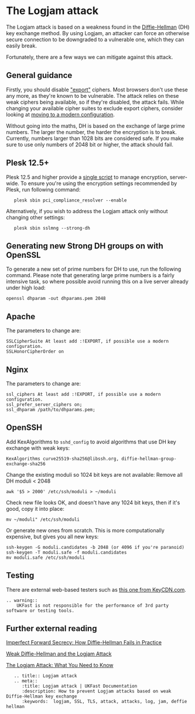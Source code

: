 # The Logjam attack

The Logjam attack is based on a weakness found in the [Diffie-Hellman](https://en.wikipedia.org/wiki/Diffie%E2%80%93Hellman_key_exchange) (DH) key exchange method. By using Logjam, an attacker can force an otherwise secure connection to be downgraded to a vulnerable one, which they can easily break.

Fortunately, there are a few ways we can mitigate against this attack.

## General guidance

Firstly, you should disable ["export"](https://en.wikipedia.org/wiki/Export_of_cryptography_from_the_United_States#PC_era) ciphers. Most browsers don't use these any more, as they're known to be vulnerable. The attack relies on these weak ciphers being available, so if they're disabled, the attack fails. While changing your available cipher suites to exclude export ciphers, consider looking at [moving to a modern configuration](https://mozilla.github.io/server-side-tls/ssl-config-generator/).

Without going into the maths, DH is based on the exchange of large prime numbers. The larger the number, the harder the encryption is to break. Currently, numbers larger than 1028 bits are considered safe. If you make sure to use only numbers of 2048 bit or higher, the attack should fail.

## Plesk 12.5+
Plesk 12.5 and higher provide a [single script](https://docs.plesk.com/en-US/12.5/advanced-administration-guide-linux/pci-dss-compliance/tune-plesk-to-meet-pci-dss-on-linux.65871/) to manage encryption, server-wide. To ensure you're using the encryption settings recommended by Plesk, run following command:
```console
   plesk sbin pci_compliance_resolver --enable
```

Alternatively, if you wish to address the Logjam attack only without changing other settings:
```console
   plesk sbin sslmng --strong-dh
```

## Generating new Strong DH groups on with OpenSSL

To generate a new set of prime numbers for DH to use, run the following command. Please note that generating large prime numbers is a fairly intensive task, so where possible avoid running this on a live server already under high load:
```console
openssl dhparam -out dhparams.pem 2048
```

## Apache

The parameters to change are:
```console
SSLCipherSuite At least add :!EXPORT, if possible use a modern configuration.
SSLHonorCipherOrder on
```

## Nginx

The parameters to change are:
```console
ssl_ciphers At least add :!EXPORT, if possible use a modern configuration.
ssl_prefer_server_ciphers on;
ssl_dhparam /path/to/dhparams.pem;
```

## OpenSSH

Add KexAlgorithms to `sshd_config` to avoid algorithms that use DH key exchange with weak keys:
```console
KexAlgorithms curve25519-sha256@libssh.org, diffie-hellman-group-exchange-sha256
```

Change the existing moduli so 1024 bit keys are not available:
Remove all DH moduli < 2048
```console
awk '$5 > 2000' /etc/ssh/moduli > ~/moduli
```

Check new file looks OK, and doesn't have any 1024 bit keys, then if it's good, copy it into place:
```console
mv ~/moduli" /etc/ssh/moduli
```

Or generate new ones from scratch. This is more computationally expensive, but gives you all new keys:
```console
ssh-keygen -G moduli.candidates -b 2048 (or 4096 if you're paranoid)
ssh-keygen -T moduli.safe -f moduli.candidates
mv moduli.safe /etc/ssh/moduli
```

## Testing

There are external web-based testers such as [this one from KeyCDN.com](https://tools.keycdn.com/logjam).

```eval_rst
.. warning::
    UKFast is not responsible for the performance of 3rd party software or testing tools.
```

## Further external reading

[Imperfect Forward Secrecy: How Diffie-Hellman Fails in Practice](https://weakdh.org/imperfect-forward-secrecy-ccs15.pdf)

[Weak Diffie-Hellman and the Logjam Attack](https://weakdh.org/)

[The Logjam Attack: What You Need to Know](https://blog.malwarebytes.com/101/2015/05/the-logjam-attack-what-you-need-to-know/)


```eval_rst
   .. title:: Logjam attack
   .. meta::
      :title: Logjam attack | UKFast Documentation
      :description: How to prevent Logjam attacks based on weak Diffie-Hellman key exchange
      :keywords:  logjam, SSL, TLS, attack, attacks, log, jam, deffie hellman
```
